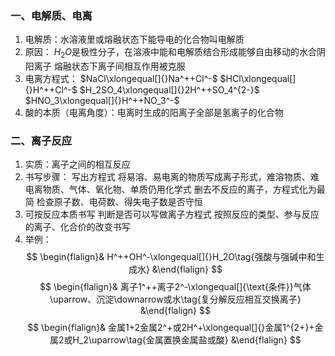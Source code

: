 ### 一、电解质、电离
1. 电解质：水溶液里或熔融状态下能导电的化合物叫电解质
2. 原因：
		$H_2O$是极性分子，在溶液中能和电解质结合形成能够自由移动的水合阴阳离子
		熔融状态下离子间相互作用被克服
3. 电离方程式： 
        $NaCl\xlongequal[]{}Na^++Cl^-$
		$HCl\xlongequal[]{}H^++Cl^-$
		$H_2SO_4\xlongequal[]{}2H^++SO_4^{2-}$
		$HNO_3\xlongequal[]{}H^++NO_3^-$
4. 酸的本质（电离角度）：电离时生成的阳离子全部是氢离子的化合物

### 二、离子反应
1. 实质：离子之间的相互反应
2. 书写步骤：
		写出方程式
		将易溶、易电离的物质写成离子形式，难溶物质、难电离物质、气体、氧化物、单质仍用化学式
	 	删去不反应的离子，方程式化为最简
	 	检查原子数、电荷数、得失电子数是否守恒
3. 可按反应本质书写
		判断是否可以写做离子方程式
	 	按照反应的类型、参与反应的离子、化合价的改变书写
4. 举例：
	$$ \begin{flalign}& H^++OH^-\xlongequal[]{}H_2O\tag{强酸与强碱中和生成水} &\end{flalign} $$
	$$ \begin{flalign}& 离子1^++离子2^-\xlongequal[]{\text{条件}}气体\uparrow、沉淀\downarrow或水\tag{复分解反应相互交换离子} &\end{flalign} $$
    $$ \begin{flalign}& 金属1+2金属2^+或2H^+\xlongequal[]{}金属1^{2+}+金属2或H_2\uparrow\tag{金属置换金属盐或酸} &\end{flalign} $$